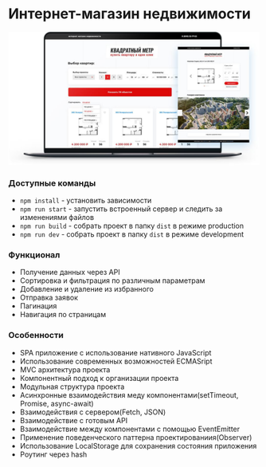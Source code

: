 # Интернет-магазин недвижимости
<p>
	<img src="./src/img/shop-project.jpg" alt="">
</p>

### Доступные команды

* `npm install` - установить зависимости
* `npm run start` - запустить встроенный сервер и следить за изменениями файлов
* `npm run build` - собрать проект в папку `dist` в режиме production
* `npm run dev` - собрать проект в папку `dist` в режиме development 

### Функционал

* Получение данных через API
* Сортировка и фильтрация по различным параметрам
* Добавление и удаление из избранного
* Отправка заявок
* Пагинация
* Навигация по страницам 

### Особенности

* SPA приложение с использование нативного JavaScript
* Использование современных возможностей ECMASript
* MVC архитектура проекта
* Компонентный подход к организации проекта
* Модульная структура проекта
* Асинхронные взаимодействия меду компонентами(setTimeout, Promise, async-await)
* Взаимодействия с сервером(Fetch, JSON)
* Взаимодействие с готовым API
* Взаимодействие между компонентами с помощью EventEmitter
* Применение поведенческого паттерна проектированиия(Observer)
* Использование LocalStorage для сохранения состояния приложения
* Роутинг через hash
